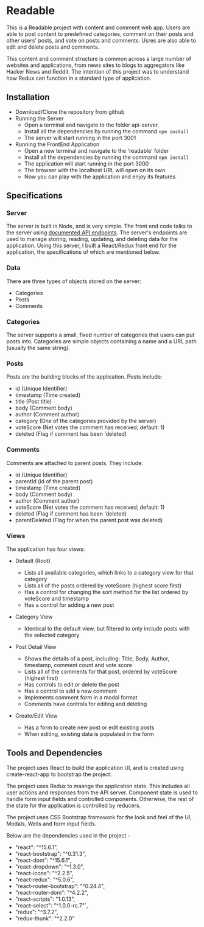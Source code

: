 # Readable

This is a Readable project with content and comment web app. Users are able to post content to predefined categories, comment on their posts and other users' posts, and vote on posts and comments. Usres are also able to edit and delete posts and comments.

This content and comment structure is common across a large number of websites and applications, from news sites to blogs to aggregators like Hacker News and Reddit. The intention of this project was to understand how Redux can function in a standard type of application.

## Installation

- Download/Clone the repository from github
- Running the Server
  * Open a terminal and navigate to the folder api-server. 
  * Install all the dependencies by running the command `npm install`
  * The server will start running in the port 3001
- Running the FrontEnd Application
  * Open a new terminal and navigate to the 'readable' folder
  * Install all the dependencies by running the command `npm install`
  * The application will start running in the port 3000
  * The browser with the localhost URL will open on its own
  * Now you can play with the application and enjoy its features

## Specifications

### Server

The server is built in Node, and is very simple. The front end code talks to the server using [documented API endpoints]('https://github.com/udacity/reactnd-project-readable-starter/tree/master/api-server'). The server's endpoints are used to manage storing, reading, updating, and deleting data for the application. Using this server, I built a React/Redux front end for the application, the specifications of which are mentioned below.

### Data

There are three types of objects stored on the server:

- Categories
- Posts
- Comments

### Categories

The server supports a small, fixed number of categories that users can put posts into. Categories are simple objects containing a name and a URL path (usually the same string).

### Posts

Posts are the building blocks of the application. Posts include:
- id (Unique Identifier)
- timestamp (Time created)
- title (Post title)
- body (Comment body)
- author (Comment author)
- category (One of the categories provided by the server)
- voteScore (Net votes the comment has received; default: 1)
- deleted (Flag if comment has been 'deleted)

### Comments

Comments are attached to parent posts. They include:
- id (Unique Identifier)
- parentId (id of the parent post)
- timestamp (Time created)
- body (Comment body)
- author (Comment author)
- voteScore (Net votes the comment has received; default: 1)
- deleted (Flag if comment has been 'deleted)
- parentDeleted (Flag for when the parent post was deleted)

### Views

The application has four views:
- Default (Root)
  * Lists all available categories, which links to a category view for that category
  * Lists all of the posts ordered by voteScore (highest score first)
  * Has a control for changing the sort method for the list ordered by voteScore and timestamp
  * Has a control for adding a new post

- Category View
  * Identical to the default view, but filtered to only include posts with the selected category

- Post Detail View
  * Shows the details of a post, including: Title, Body, Author, timestamp, comment count and vote score
  * Lists all of the comments for that post, ordered by voteScore (highest first)
  * Has controls to edit or delete the post
  * Has a control to add a new comment
  * Implements comment form in a modal format
  * Comments have controls for editing and deleting

- Create/Edit View
  * Has a form to create new post or edit existing posts
  * When editing, existing data is populated in the form

## Tools and Dependencies

The project uses React to build the application UI, and is created using create-react-app to bootstrap the project.

The project uses Redux to maange the application state. This includes all user actions and responses from the API server. Component state is used to handle form input fields and controlled components. Otherwise, the rest of the state for the application is controlled by reducers.

The project uses CSS Bootstrap framework for the look and feel of the UI, Modals, Wells and form input fields.

Below are the dependencies used in the project -
- "react": "^15.6.1",
- "react-bootstrap": "^0.31.3",
- "react-dom": "^15.6.1",
- "react-dropdown": "^1.3.0",
- "react-icons": "^2.2.5",
- "react-redux": "^5.0.6",
- "react-router-bootstrap": "^0.24.4",
- "react-router-dom": "^4.2.2",
- "react-scripts": "1.0.13",
- "react-select": "^1.0.0-rc.7"`,
- "redux": "^3.7.2",
- "redux-thunk": "^2.2.0"